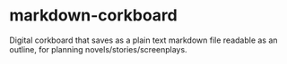 # markdown-corkboard
Digital corkboard that saves as a plain text markdown file readable as an outline, for planning novels/stories/screenplays.
